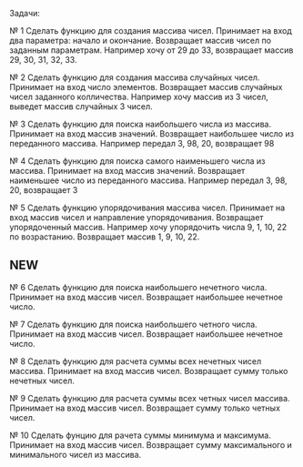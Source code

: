 Задачи:

№ 1
Сделать функцию для создания массива чисел.
Принимает на вход два параметра: начало и окончание.
Возвращает массив чисел по заданным параметрам.
Например хочу от 29 до 33, возвращает массив 29, 30, 31, 32, 33.

№ 2
Сделать функцию для создания массива случайных чисел.
Принимает на вход число элементов.
Возвращает массив случайных чисел заданного колличества.
Например хочу массив из 3 чисел, выведет массив случайных 3 чисел.

№ 3
Сделать функцию для поиска наибольшего числа из массива.
Принимает на вход массив значений.
Возвращает наибольшее число из переданного массива.
Например передал 3, 98, 20, возвращает 98

№ 4
Сделать функцию для поиска самого наименьшего числа из массива.
Принимает на вход массив значений.
Возвращает наименьшее число из переданного массива.
Например передал 3, 98, 20, возвращает 3

№ 5
Сделать функцию упорядочивания массива чисел.
Принимает на вход массив чисел и направление упорядочивания.
Возвращает упорядоченный массив.
Например хочу упорядочить числа 9, 1, 10, 22 по возрастанию.
Возвращает массив 1, 9, 10, 22.

## NEW
№ 6 
Сделать функцию для поиска наибольшего нечетного числа.
Принимает на вход массив чисел.
Возвращает наибольшее нечетное число.

№ 7
Сделать функцию для поиска наибольшего четного числа.
Принимает на вход массив чисел.
Возвращает наибольшее нечетное число.

№ 8
Сделать функцию для расчета суммы всех нечетных чисел массива.
Принимает на вход массив чисел.
Возвращает сумму только нечетных чисел.

№ 9
Сделать функцию для расчета суммы всех четных чисел массива.
Принимает на вход массив чисел.
Возвращает сумму только четных чисел.

№ 10
Сделать фунцию для рачета суммы минимума и максимума.
Принимает на вход массив чисел.
Возвращает сумму максимального и минимального чисел из массива.
